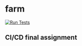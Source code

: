 # farm
[![Run Tests](https://github.com/MatthijsvanderPlas/farm/actions/workflows/run-tests.yaml/badge.svg)](https://github.com/MatthijsvanderPlas/farm/actions/workflows/run-tests.yaml)


## CI/CD final assignment


